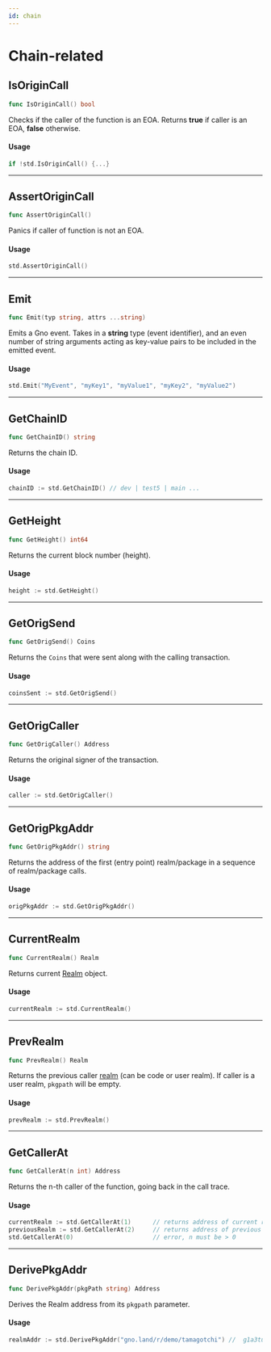 ```yaml
---
id: chain
---
```


# Chain-related

## IsOriginCall
```go
func IsOriginCall() bool
```
Checks if the caller of the function is an EOA. Returns **true** if caller is an EOA, **false** otherwise.

#### Usage
```go
if !std.IsOriginCall() {...}
```
---

## AssertOriginCall
```go
func AssertOriginCall()
```
Panics if caller of function is not an EOA.

#### Usage
```go
std.AssertOriginCall()
```
---

## Emit
```go
func Emit(typ string, attrs ...string)
```
Emits a Gno event. Takes in a **string** type (event identifier), and an even number of string 
arguments acting as key-value pairs to be included in the emitted event.

#### Usage
```go
std.Emit("MyEvent", "myKey1", "myValue1", "myKey2", "myValue2")
```
---

## GetChainID
```go
func GetChainID() string
```
Returns the chain ID.

#### Usage
```go
chainID := std.GetChainID() // dev | test5 | main ...
```
---

## GetHeight
```go
func GetHeight() int64
```
Returns the current block number (height).

#### Usage
```go
height := std.GetHeight()
```
---

## GetOrigSend
```go
func GetOrigSend() Coins
```
Returns the `Coins` that were sent along with the calling transaction.

#### Usage
```go
coinsSent := std.GetOrigSend()
```
---

## GetOrigCaller
```go
func GetOrigCaller() Address
```
Returns the original signer of the transaction.

#### Usage
```go
caller := std.GetOrigCaller()
```
---

## GetOrigPkgAddr
```go
func GetOrigPkgAddr() string
```
Returns the address of the first (entry point) realm/package in a sequence of realm/package calls.

#### Usage
```go
origPkgAddr := std.GetOrigPkgAddr()
```
---

## CurrentRealm
```go
func CurrentRealm() Realm
```
Returns current [Realm](realm.md) object.

#### Usage
```go
currentRealm := std.CurrentRealm()
```
---

## PrevRealm
```go
func PrevRealm() Realm
```
Returns the previous caller [realm](realm.md) (can be code or user realm). If caller is a
user realm, `pkgpath` will be empty.

#### Usage
```go
prevRealm := std.PrevRealm()
```
---

## GetCallerAt
```go
func GetCallerAt(n int) Address
```
Returns the n-th caller of the function, going back in the call trace.

#### Usage
```go
currentRealm := std.GetCallerAt(1)      // returns address of current realm
previousRealm := std.GetCallerAt(2)     // returns address of previous realm/caller
std.GetCallerAt(0)                      // error, n must be > 0
```
--- 

## DerivePkgAddr
```go
func DerivePkgAddr(pkgPath string) Address
```
Derives the Realm address from its `pkgpath` parameter.

#### Usage
```go
realmAddr := std.DerivePkgAddr("gno.land/r/demo/tamagotchi") //  g1a3tu874agjlkrpzt9x90xv3uzncapcn959yte4
```
